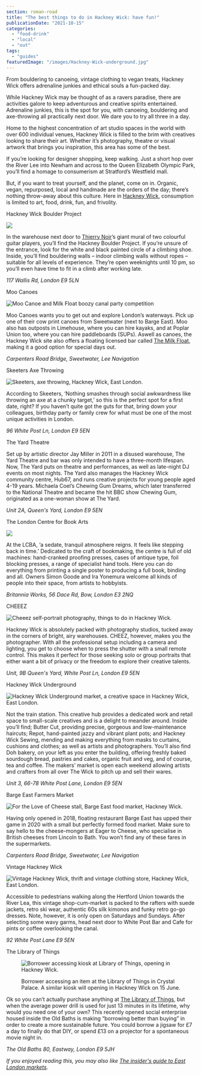 ```yaml
---
section: roman-road
title: "The best things to do in Hackney Wick: have fun!"
publicationDate: "2021-10-15"
categories: 
  - "food-drink"
  - "local"
  - "out"
tags: 
  - "guides"
featuredImage: "/images/Hackney-Wick-underground.jpg"
---
```


From bouldering to canoeing, vintage clothing to vegan treats, Hackney Wick offers adrenaline junkies and ethical souls a fun-packed day.

While Hackney Wick may be thought of as a ravers paradise, there are activities galore to keep adventurous and creative spirits entertained. Adrenaline junkies, this is the spot for you, with canoeing, bouldering and axe-throwing all practically next door. We dare you to try all three in a day.

Home to the highest concentration of art studio spaces in the world with over 600 individual venues, Hackney Wick is filled to the brim with creatives looking to share their art. Whether it’s photography, theatre or visual artwork that brings you inspiration, this area has some of the best.

If you’re looking for designer shopping, keep walking. Just a short hop over the River Lee into Newham and across to the Queen Elizabeth Olympic Park, you’ll find a homage to consumerism at Stratford’s Westfield mall.

But, if you want to treat yourself, and the planet, come on in. Organic, vegan, repurposed, local and handmade are the orders of the day; there’s nothing throw-away about this culture. Here in [Hackney Wick](https://romanroadlondon.com/hackney-wick-area-guide/), consumption is limited to art, food, drink, fun, and frivolity.

Hackney Wick Boulder Project

![](/images/Boulder-Project-Hackney-Wick-things-to-do-1024x683.jpg)

In the warehouse next door to [Thierry Noir](https://thierrynoir.com/public-art/shapes-hackney-wick/)’s giant mural of two colourful guitar players, you’ll find the Hackney Boulder Project. If you’re unsure of the entrance, look for the white and black painted circle of a climbing shoe. Inside, you’ll find bouldering walls – indoor climbing walls without ropes – suitable for all levels of experience. They’re open weeknights until 10 pm, so you’ll even have time to fit in a climb after working late. 

_117 Wallis Rd, London E9 5LN_

Moo Canoes 

![Moo Canoe and Milk Float boozy canal party competition](/images/Moo-Canoe-Milk-Float-competition-1024x683.jpg)

Moo Canoes wants you to get out and explore London’s waterways. Pick up one of their cow print canoes from Sweetwater (next to Barge East). Moo also has outposts in Limehouse, where you can hire kayaks, and at Poplar Union too, where you can hire paddleboards (SUPs). Aswell as canoes, the Hackney Wick site also offers a floating licensed bar called [The Milk Float](https://www.themilkfloat.com/), making it a good option for special days out.

_Carpenters Road Bridge, Sweetwater, Lee Navigation_

Skeeters Axe Throwing

![Skeeters, axe throwing, Hackney Wick, East London.](/images/Hackney-Wick-guide-East-London-7-1024x683.jpg)

According to Skeeters, ‘Nothing smashes through social awkwardness like throwing an axe at a chunky target,’ so this is the perfect spot for a first date, right? If you haven’t quite got the guts for that, bring down your colleagues, birthday party or family crew for what must be one of the most unique activities in London.

_96 White Post Ln, London E9 5EN_

The Yard Theatre

Set up by artistic director Jay Miller in 2011 in a disused warehouse, The Yard Theatre and bar was only intended to have a three-month lifespan. Now, The Yard puts on theatre and performances, as well as late-night DJ events on most nights. The Yard also manages the Hackney Wick community centre, Hub67, and runs creative projects for young people aged 4-19 years. Michaela Coel’s Chewing Gum Dreams, which later transferred to the National Theatre and became the hit BBC show Chewing Gum, originated as a one-woman show at The Yard.

_Unit 2A, Queen's Yard, London E9 5EN_

The London Centre for Book Arts

![](/images/London-Centre-Book-Arts-photo-Neil-Harrison-4-1024x681.jpg)

At the LCBA, ‘a sedate, tranquil atmosphere reigns. It feels like stepping back in time.’ Dedicated to the craft of bookmaking, the centre is full of old machines: hand-cranked proofing presses, cases of antique type, foil blocking presses, a range of specialist hand tools. Here you can do everything from printing a single poster to producing a full book, binding and all. Owners Simon Goode and Ira Yonemura welcome all kinds of people into their space, from artists to hobbyists.

_Britannia Works, 56 Dace Rd, Bow, London E3 2NQ_

CHEEEZ

![Cheeez self-portrait photography, things to do in Hackney Wick.](/images/Cheeez-Hackney-Wick-self-portrait-photography-1024x683.jpg)

Hackney Wick is absolutely packed with photography studios, tucked away in the corners of bright, airy warehouses. CHEEZ, however, makes you the photographer. With all the professional setup including a camera and lighting, you get to choose when to press the shutter with a small remote control. This makes it perfect for those seeking solo or group portraits that either want a bit of privacy or the freedom to explore their creative talents. 

_Unit, 9B Queen's Yard, White Post Ln, London E9 5EN_

Hackney Wick Underground

![Hackney Wick Underground market, a creative space in Hackney Wick, East London.](/images/Hackney-Wick-underground-1024x683.jpg)

Not the train station. This creative hub provides a dedicated work and retail space to small-scale creatives and is a delight to meander around. Inside you’ll find; Butter Cut, providing precise, gorgeous and low-maintenance haircuts; Repot, hand-painted jazzy and vibrant plant pots; and Hackney Wick Sewing, mending and making everything from masks to curtains, cushions and clothes; as well as artists and photographers. You’ll also find Doh bakery, on your left as you enter the building, offering freshly baked sourdough bread, pastries and cakes, organic fruit and veg, and of course, tea and coffee. The makers’ market is open each weekend allowing artists and crafters from all over The Wick to pitch up and sell their wares. 

_Unit 3, 66-78 White Post Lane, London E9 5EN_

Barge East Farmers Market

![For the Love of Cheese stall, Barge East food market, Hackney Wick.](/images/For-the-love-of-cheese-Barge-East-food-market-1024x683.jpg)

Having only opened in 2018, floating restaurant Barge East has upped their game in 2020 with a small but perfectly formed food market. Make sure to say hello to the cheese-mongers at Eager to Cheese, who specialise in British cheeses from Lincoln to Bath. You won’t find any of these fares in the supermarkets. 

_Carpenters Road Bridge, Sweetwater, Lee Navigation_

Vintage Hackney Wick

![Vintage Hackney Wick, thrift and vintage clothing store, Hackney Wick, East London.](/images/Vintage-Hackney-Wick-1024x683.jpg)

Accessible to pedestrians walking along the Hertford Union towards the River Lea, this vintage shop-cum-market is packed to the rafters with suede jackets, retro ski wear, authentic 60s silk kimonos and funky retro go-go dresses. Note, however, it is only open on Saturdays and Sundays. After selecting some wavy garms, head next door to White Post Bar and Cafe for pints or coffee overlooking the canal. 

_92 White Post Lane E9 5EN_

The Library of Things

<figure>

![Borrower accessing kiosk at Library of Things, opening in Hackney Wick.](/images/Library-Things-orrower-kiosk-credit-Eddie-Hamilton-1024x682.jpg)

<figcaption>

Borrower accessing an item at the Library of Things in Crystal Palace. A similar kiosk will opening in Hackney Wick on 15 June.

</figcaption>

</figure>

Ok so you can’t actually purchase anything at [The Library of Things](https://romanroadlondon.com/library-of-things-hackney-wick/), but when the average power drill is used for just 13 minutes in its lifetime, why would you need one of your own? This recently opened social enterprise housed inside the Old Baths is making “borrowing better than buying” in order to create a more sustainable future. You could borrow a jigsaw for £7 a day to finally do that DIY, or spend £13 on a projector for a spontaneous movie night in.

_The Old Baths 80, Eastway, London E9 5JH_

_If you enjoyed reading this, you may also like [The insider's guide to East London markets](https://romanroadlondon.com/best-east-london-markets/)_.

